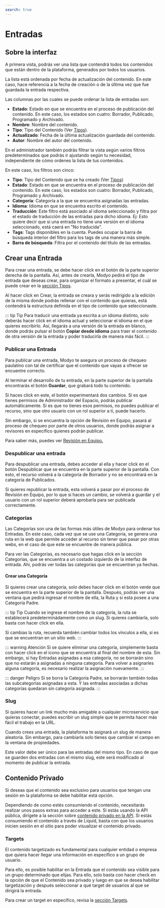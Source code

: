 ```yaml
---
search: true
---
```


# Entradas

## Sobre la interfaz

A primera vista, podrás ver una lista que contendrá todos los contenidos que están dentro de la plataforma, generados por todos los usuarios.

La lista está ordenada por fecha de actualización del contenido. En este caso, hace referencia a la fecha de creación o de la última vez que fue guardada la entrada respectiva.

Las columnas por las cuales se puede ordenar la lista de entradas son:

- **Estado**: Estado en que se encuentra en el proceso de publicación del contenido. En este caso, los estados son cuatro: Borrador, Publicado, Programado y Archivado.
- **Nombre**: Nombre del contenido.
- **Tipo**: Tipo del Contenido (Ver [Tipos](/guides/content/types.html)).
- **Actualizado**: Fecha de la última actualización guardada del contenido.
- **Autor**: Nombre del autor del contenido.

En el administrador también podrás filtrar la vista según varios filtros predeterminados que podrás ir ajustando según tu necesidad, independiente de cómo ordenes la lista de tus contenidos.

En este caso, los filtros son cinco:

- **Tipo**: Tipo del Contenido que se ha creado (Ver [Tipos](/guides/content/types.html))
- **Estado**: Estado en que se encuentra en el proceso de publicación del contenido. En este caso, los estados son cuatro: Borrador, Publicado, Programado y Archivado.
- **Categoría**: Categoría a la que se encuentra asignadas las entradas.
- **Idioma**: Idioma en que se encuentra escrito el contenido.
- **Traducción**: Este filtro está asociado al idioma seleccionado y filtra por el estado de traducción de las entradas para dicho idioma. Ej: Esto quiere decir que si una entrada no tiene una versión en el idioma seleccionado, está caerá en "No traducida".
- **Tags**: Tags disponibles en la cuenta. Puedes ocupar la barra de búsqueda interior del filtro para los tags de una manera más simple.
- **Barra de búsqueda**: Filtra por el contenido del titulo de las entradas.

## Crear una Entrada

Para crear una entrada, se debe hacer click en el botón de la parte superior derecha de la pantalla. Así, antes de crearla, Modyo pedirá el tipo de entrada que deseas crear, para organizar el formato a presentar, el cuál se puede crear en la [sección Tipos](/guides/content/types.html).

Al hacer click en Crear, la entrada se creara y serás redirigido a la edición de la misma donde podrás rellenar con el contenido que quieras, está contendrá la estructura definida en el tipo de contenido que seleccionaste.

::: tip Tip
Para traducir una entrada ya escrita a un idioma distinto, solo deberás hacer click en el idioma actual y seleccionar el idioma en el que quieres escribirlo. Así, llegarás a una versión de la entrada en blanco, donde podrás pulsar el botón **Copiar desde idioma** para traer el contenido de otra versión de la entrada y poder traducirla de manera más fácil.
:::

### Publicar una Entrada

Para publicar una entrada, Modyo te asegura un proceso de chequeo paulatino con tal de certificar que el contenido que vayas a ofrecer se encuentre correcto.

Al terminar el desarrollo de tu entrada, en la parte superior de la pantalla encontrarás el botón **Guardar**, que grabará todo tu contenido. 

Si haces click en este, el botón experimentará dos cambios. Si es que tienes permisos de Administrador del Espacio, podrás publicar automáticamente. Si es que no tienes esos permisos, no puedes publicar el recurso, sino que otro usuario con un rol superior a ti, puede hacerlo.

Sin embargo, si se encuentra la opción de Revisión en Equipo, pasará al proceso de chequeo por parte de otros usuarios, donde podrás asignar a revisores en específico quienes podrán publicar. 

Para saber más, puedes ver [Revisión en Equipo.](/guides/platform/team-review.html)


### Despublicar una entrada

Para despublicar una entrada, debes acceder al ella y hacer click en el botón Despublicar que se encuentra en la parte superior de la pantalla. Con esto, el recurso volverá a la categoría de Borrador y no se encontrará en la categoría de Publicados.

Si quieres republicar la entrada, esta volverá a pasar por el proceso de Revisión en Equipo, por lo que si haces un cambio, se volverá a guardar y el usuario con un rol superior deberá aprobarla para ser publicada correctamente.

### Categorías

Las Categorías son una de las formas más útiles de Modyo para ordenar tus Entradas. En este caso, cada vez que se use una Categoría, se genera una ruta en la web que permite acceder al recurso sin tener que pasar por otras webs, en el caso de que este se encuentre de manera pública.

Para ver las Categorías, es necesario que hagas click en la sección Categorías, que se encuentra a un costado izquierdo de la interfaz de entrada. Ahí, podrás ver todas las categorías que se encuentran ya hechas. 

#### Crear una Categoría

Si quieres crear una categoría, solo debes hacer click en el botón verde que se encuentra en la parte superior de la pantalla. Después, podrás ver una ventana que pedirá ingresar el nombre de ella, la Ruta y si esta posee a una Categoría Padre.

::: tip Tip
Cuando se ingrese el nombre de la categoría, la ruta se establecerá predeterminádamente como un slug. Si quieres cambiarla, solo basta con hacer click en ella.

Si cambias la ruta, recuerda también cambiar todos los vínculos a ella, si es que se encuentran en un sitio web.
:::

::: warning Atención
Si se quiere eliminar una categoría, simplemente basta con hacer click en el ícono que se encuentra al final del nombre de esta. Sin embargo, si hay Entradas asignadas a esa categoría, no se borrarán sino que no estarán a asignadas a ninguna categoría. Para volver a asignarles alguna categoría, es necesario realizar la asignación nuevamente.
:::

::: danger Peligro
Si se borra la Categoría Padre, se borrarán también todas las subcategorías asignadas a esta. Y las entradas asociadas a dichas categorías quedaran sin categoría asignada.
:::

### Slug

Si quieres hacer un link mucho más amigable a cualquier microservicio que quieras conectar, puedes escribir un slug simple que te permita hacer más fácil el trabajo en la URL.

Cuando crees una entrada, la plataforma te asignará un slug de manera aleatoria. Sin embargo, para cambiarla solo tienes que cambiar el campo en la ventana de propiedades.

Este valor debe ser único para las entradas del mismo tipo. En caso de que se guarden dos entradas con el mismo slug, este será modificado al momento de publicar la entrada.

## Contenido Privado

Si deseas que el contenido sea exclusivo para usuarios que tengan una sesión en la plataforma se debe habilitar está opción.

Dependiendo de como estés consumiendo el contenido, necesitarás realizar unos pasos extras para acceder a este. Si estás usando la API pública, dirígete a la sección sobre [contenido privado en la API](/guides/content/public-api-reference.html#contenido-privado). Si estás consumiendo el contenido a través de Liquid, basta con que los usuarios inicien sesión en el sitio para poder visualizar el contenido privado.

### Targets

El contenido targetizado es fundamental para cualquier entidad o empresa que quiera hacer llegar una información en específico a un grupo de usuario.

Para ello, es posible habilitar en la Entrada que el contenido sea visible para un grupo determinado que elijas. Para ello, solo basta con hacer check en la opción de que el Contenido sea privado y luego en que se desea habilitar targetización y después seleccionar a qué target de usuarios al que se dirigirá la entrada.

Para crear un target en específico, revisa la [sección Targets](/guides/customers/targets.html).





